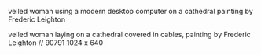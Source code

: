 veiled woman using a modern desktop computer on a cathedral painting by Frederic Leighton

veiled woman laying on a cathedral covered in cables, painting by Frederic Leighton
    // 90791 1024 x     640
